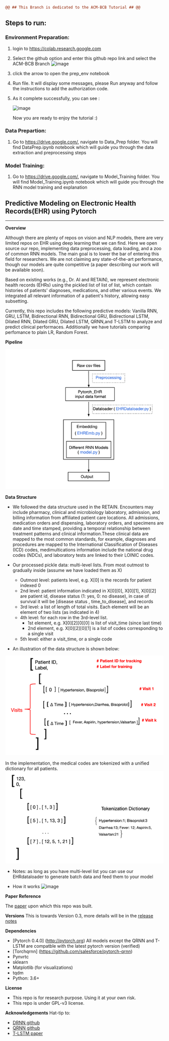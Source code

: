 ```diff
@@ ## This Branch is dedicated to the ACM-BCB Tutorial ## @@
```

## Steps to run:

### Environment Preparation:

   1. login to https://colab.research.google.com
   
   2. Select the github option and enter this github repo link and select the ACM-BCB Branch 
   ![image](https://user-images.githubusercontent.com/25290490/127570472-49819275-3657-40da-8d12-aaa85cd6f799.png)
   
   3. click the arrow to open the prep_env notebook
   
   4. Run file. It will display some messages, please Run anyway and follow the instructions to add the authorization code.
   
   5. As it complete successfully, you can see :
   
      ![image](https://user-images.githubusercontent.com/25290490/127571887-3560aa13-f3de-483c-bb71-5bfc20e08ff8.png)
  

      Now you are ready to enjoy the tutorial :)

### Data Prepartion:

   1. Go to https://drive.google.com/, navigate to Data_Prep folder. You will find DataPrep.ipynb notebook which will guide you through the data extraction and preprocessing steps

### Model Training:
   1. Go to https://drive.google.com/, navigate to Model_Training folder. You will find Model_Training.ipynb notebook which will guide you through the RNN model training and explanation



## Predictive Modeling on Electronic Health Records(EHR) using Pytorch
***************** 

**Overview**

Although there are plenty of repos on vision and NLP models, there are very limited repos on EHR using deep learning that we can find. Here we open source our repo, implementing data preprocessing, data loading, and a zoo of common RNN models. The main goal is to lower the bar of entering this field for researchers. We are not claiming any state-of-the-art performance, though our models are quite competitive (a paper describing our work will be available soon).  

Based on existing works (e.g., Dr. AI and RETAIN), we represent electronic health records (EHRs) using the pickled list of list of list, which contain histories of patients' diagnoses, medications, and other various events. We integrated all relevant information of a patient's history, allowing easy subsetting.

Currently, this repo includes the following predictive models: Vanilla RNN, GRU, LSTM, Bidirectional RNN, Bidirectional GRU, Bidirectional LSTM, Dilated RNN, Dilated GRU, Dilated LSTM, QRNN,and T-LSTM to analyze and predict clinical performaces. Additionally we have tutorials comparing perfomance to plain LR, Random Forest. 

**Pipeline**

![pipeline](https://github.com/ZhiGroup/pytorch_ehr/blob/master/tutorials/Pipeline%20for%20data%20flow.png)



**Data Structure**

*  We followed the data structure used in the RETAIN. Encounters may include pharmacy, clinical and microbiology laboratory, admission, and billing information from affiliated patient care locations. All admissions, medication orders and dispensing, laboratory orders, and specimens are date and time stamped, providing a temporal relationship between treatment patterns and clinical information.These clinical data are mapped to the most common standards, for example, diagnoses and procedures are mapped to the International Classification of Diseases (ICD) codes, medimultications information include the national drug codes (NDCs), and laboratory tests are linked to their LOINIC codes.


*  Our processed pickle data: multi-level lists. From most outmost to gradually inside (assume we have loaded them as X)
    * Outmost level: patients level, e.g. X[0] is the records for patient indexed 0
    * 2nd level: patient information indicated in X[0][0], X[0][1], X[0][2] are patient id, disease status (1: yes, 0: no disease), in case of survival it will be [disease status , time_to_disease], and records
    * 3rd level: a list of length of total visits. Each element will be an element of two lists (as indicated in 4)
    * 4th level: for each row in the 3rd-level list. 
        *  1st element, e.g. X[0][2][0][0] is list of visit_time (since last time)
        *  2nd element, e.g. X[0][2][0][1] is a list of codes corresponding to a single visit
    * 5th level: either a visit_time, or a single code
*  An illustration of the data structure is shown below: 

![data structure](https://github.com/ZhiGroup/pytorch_ehr/blob/master/tutorials/Data%20structure%20with%20explanation.png)

In the implementation, the medical codes are tokenized with a unified dictionary for all patients.
![data example](https://github.com/ZhiGroup/pytorch_ehr/blob/MasterUpdateJun2019/tutorials/data.png)
* Notes: as long as you have multi-level list you can use our EHRdataloader to generate batch data and feed them to your model

* How it works
![image](https://user-images.githubusercontent.com/25290490/127748409-f2e20a7f-16d9-4c46-856f-9aec7da8b737.png)

**Paper Reference**

The [paper](https://github.com/ZhiGroup/pytorch_ehr/blob/master/Medinfo2019_PA_SimpleRNNisAllweNeed.pdf) upon which this repo was built. 

**Versions**
This is towards Version 0.3, more details will be in the [release notes](https://github.com/ZhiGroup/pytorch_ehr_internal/releases/tag/v0.2-Feb20)

**Dependencies**
* [Pytorch 0.4.0] (http://pytorch.org) All models except the QRNN and T-LSTM are compatble with the latest pytorch version (verified)
* [Torchqrnn] (https://github.com/salesforce/pytorch-qrnn)
* Pynvrtc
* sklearn
* Matplotlib (for visualizations)
* tqdm
* Python: 3.6+

 

**License**

* This repo is for research purpose. Using it at your own risk. 
* This repo is under GPL-v3 license. 

**Acknowledgements**
Hat-tip to:
* [DRNN github](https://github.com/zalandoresearch/pt-dilate-rnn)
* [QRNN github](https://github.com/salesforce/pytorch-qrnn)
* [T-LSTM paper](http://biometrics.cse.msu.edu/Publications/MachineLearning/Baytasetal_PatientSubtypingViaTimeAwareLSTMNetworks.pdf)


